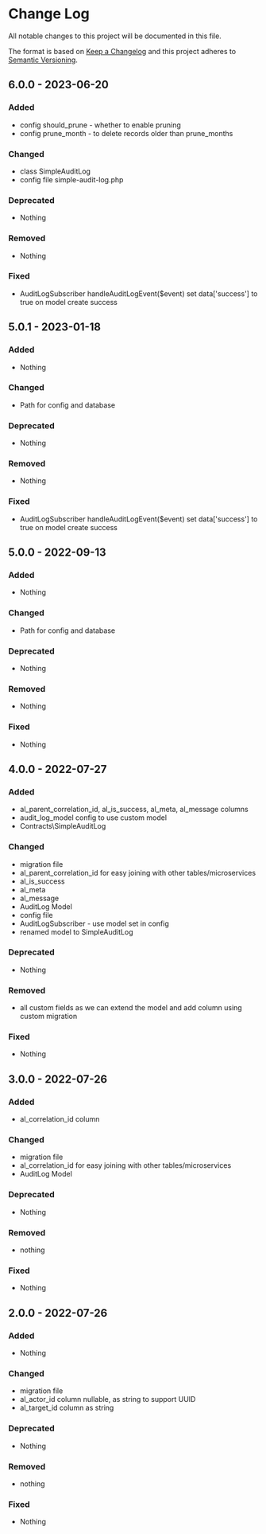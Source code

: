# Change Log
All notable changes to this project will be documented in this file.

The format is based on [Keep a Changelog](https://keepachangelog.com) and this project adheres to [Semantic Versioning](https://semver.org).

## 6.0.0 - 2023-06-20

### Added

- config should_prune - whether to enable pruning
- config prune_month - to delete records older than prune_months

### Changed

- class SimpleAuditLog
- config file simple-audit-log.php

### Deprecated

- Nothing

### Removed

- Nothing

### Fixed

- AuditLogSubscriber handleAuditLogEvent($event) set data['success'] to true on model create success

## 5.0.1 - 2023-01-18

### Added

- Nothing

### Changed

- Path for config and database

### Deprecated

- Nothing

### Removed

- Nothing

### Fixed

- AuditLogSubscriber handleAuditLogEvent($event) set data['success'] to true on model create success

## 5.0.0 - 2022-09-13

### Added

- Nothing

### Changed

- Path for config and database

### Deprecated

- Nothing

### Removed

- Nothing

### Fixed

- Nothing

## 4.0.0 - 2022-07-27

### Added

- al_parent_correlation_id, al_is_success, al_meta, al_message columns
- audit_log_model config to use custom model
- Contracts\SimpleAuditLog

### Changed

- migration file
- al_parent_correlation_id for easy joining with other tables/microservices
- al_is_success
- al_meta
- al_message
- AuditLog Model
- config file
- AuditLogSubscriber - use model set in config
- renamed model to SimpleAuditLog

### Deprecated

- Nothing

### Removed

- all custom fields as we can extend the model and add column using custom migration

### Fixed

- Nothing

## 3.0.0 - 2022-07-26

### Added

- al_correlation_id column

### Changed

- migration file
- al_correlation_id for easy joining with other tables/microservices
- AuditLog Model

### Deprecated

- Nothing

### Removed

- nothing

### Fixed

- Nothing

## 2.0.0 - 2022-07-26

### Added

- Nothing

### Changed

- migration file
- al_actor_id column nullable, as string to support UUID
- al_target_id column as string

### Deprecated

- Nothing

### Removed

- nothing

### Fixed

- Nothing